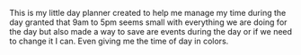 This is my little day planner created to help me manage my time during the day granted that 9am to 5pm seems small with everything we are doing for the day but also made a way to save are events during the day or if we need to change it I can. Even giving me the time of day in colors.
